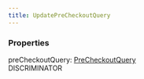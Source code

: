 ```yaml
---
title: UpdatePreCheckoutQuery
---
```


### Properties

<div class="flex flex-col gap-3"><div><div class="flex gap-2"><div class="font-mono"><span class="font-bold">preCheckoutQuery</span><span class="opacity-50">:</span> <a href="/gh/types/precheckoutquery"  >PreCheckoutQuery</a></div><div class="flex items-center"><div class="bg-dbt px-1.5 rounded-md select-none text-fgt text-[10px]">DISCRIMINATOR</div></div></div></div></div>

